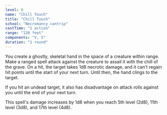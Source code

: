 ```yaml
---
level: 0
name: "Chill Touch"
title: "Chill Touch"
school: "Necromancy cantrip"
castTime: "1 action"
range: "120 feet"
components: "V, S"
duration: "1 round"
---
```


You create a ghostly, skeletal hand in the space of a creature within range. Make a ranged spell attack against the creature to assail it with the chill of the grave. On a hit, the target takes 1d8 necrotic damage, and it can't regain hit points until the start of your next turn. Until then, the hand clings to the target.

If you hit an undead target, it also has disadvantage on attack rolls against you until the end of your next turn.

This spell's damage increases by 1d8 when you reach 5th level (2d8), 11th level (3d8), and 17th level (4d8).
